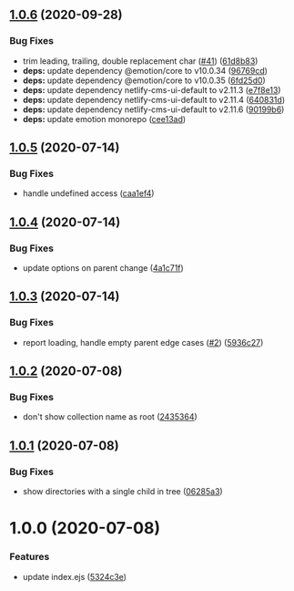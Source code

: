 ## [1.0.6](https://github.com/netlify-labs/netlify-cms-widget-parent/compare/v1.0.5...v1.0.6) (2020-09-28)


### Bug Fixes

* trim leading, trailing, double replacement char ([#41](https://github.com/netlify-labs/netlify-cms-widget-parent/issues/41)) ([61d8b83](https://github.com/netlify-labs/netlify-cms-widget-parent/commit/61d8b836e234431f0439b318369dc879dbe6e4b0))
* **deps:** update dependency @emotion/core to v10.0.34 ([96769cd](https://github.com/netlify-labs/netlify-cms-widget-parent/commit/96769cdb48bc3f53a4cbd80a5192b38ed34063ae))
* **deps:** update dependency @emotion/core to v10.0.35 ([6fd25d0](https://github.com/netlify-labs/netlify-cms-widget-parent/commit/6fd25d017ea52c7c2fc1752eb7405fa25dc7d1b6))
* **deps:** update dependency netlify-cms-ui-default to v2.11.3 ([e7f8e13](https://github.com/netlify-labs/netlify-cms-widget-parent/commit/e7f8e138968a7aaaa7d19035eaea34b4266b5826))
* **deps:** update dependency netlify-cms-ui-default to v2.11.4 ([640831d](https://github.com/netlify-labs/netlify-cms-widget-parent/commit/640831d96ab75cfd2b2c8dc5cbde945957229911))
* **deps:** update dependency netlify-cms-ui-default to v2.11.6 ([90199b6](https://github.com/netlify-labs/netlify-cms-widget-parent/commit/90199b6cf54f0161fd835a2ea01db52996da0f73))
* **deps:** update emotion monorepo ([cee13ad](https://github.com/netlify-labs/netlify-cms-widget-parent/commit/cee13ada30061629538e16d193a91fd3a542b3a0))

## [1.0.5](https://github.com/netlify-labs/netlify-cms-widget-parent/compare/v1.0.4...v1.0.5) (2020-07-14)


### Bug Fixes

* handle undefined access ([caa1ef4](https://github.com/netlify-labs/netlify-cms-widget-parent/commit/caa1ef4617d1914096fc1bb4bfaf2913a69b308d))

## [1.0.4](https://github.com/netlify-labs/netlify-cms-widget-parent/compare/v1.0.3...v1.0.4) (2020-07-14)


### Bug Fixes

* update options on parent change ([4a1c71f](https://github.com/netlify-labs/netlify-cms-widget-parent/commit/4a1c71f154ba52792f760fab470a21b501652687))

## [1.0.3](https://github.com/netlify-labs/netlify-cms-widget-parent/compare/v1.0.2...v1.0.3) (2020-07-14)


### Bug Fixes

* report loading, handle empty parent edge cases ([#2](https://github.com/netlify-labs/netlify-cms-widget-parent/issues/2)) ([5936c27](https://github.com/netlify-labs/netlify-cms-widget-parent/commit/5936c271e28be3004a649480a49f39de34787626))

## [1.0.2](https://github.com/netlify-labs/netlify-cms-widget-parent/compare/v1.0.1...v1.0.2) (2020-07-08)


### Bug Fixes

* don't show collection name as root ([2435364](https://github.com/netlify-labs/netlify-cms-widget-parent/commit/2435364c12c63dfed32e6a36cb57c6d56bd7d376))

## [1.0.1](https://github.com/netlify-labs/netlify-cms-widget-parent/compare/v1.0.0...v1.0.1) (2020-07-08)


### Bug Fixes

* show directories with a single child in tree ([06285a3](https://github.com/netlify-labs/netlify-cms-widget-parent/commit/06285a3de7130cd00b48fc549672b6d92977c011))

# 1.0.0 (2020-07-08)


### Features

* update index.ejs ([5324c3e](https://github.com/netlify-labs/netlify-cms-widget-parent/commit/5324c3e1f33e4bd1f320744ac19acfb225ffb503))
